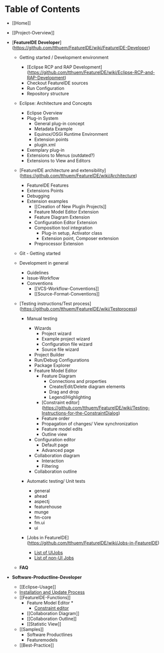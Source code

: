 # Table of Contents

* [[Home]]
* [[Project-Overview]]
* [**FeatureIDE Developer**] (https://github.com/tthuem/FeatureIDE/wiki/FeatureIDE-Developer)
  * Getting started / Development environment
    * [Eclipse RCP and RAP Development] (https://github.com/tthuem/FeatureIDE/wiki/Eclipse-RCP-and-RAP-Development)
	* Checkout FeatureIDE sources
	* Run Configuration
	* Repository structure

  * Eclipse: Architecture and Concepts
    * Eclipse Overview
	* Plug-in System
	  * General plug-in concept
	  * Metadata Example
	  * Equinox/OSGi Runtime Environment
	  * Extension points
	  * plugin.xml
	* Exemplary plug-in
	* Extensions to Menus (outdated?)
	* Extensions to View and Editors
	
  * [FeatureIDE architecture and extensibility] (https://github.com/tthuem/FeatureIDE/wiki/Architecture)
	* FeatureIDE Features
	* Extensions Points
	* Debugging
	* Extension examples
	  * [[Creation of New PlugIn Projects]]
	  * Feature Model Editor Extension
	  * Feature Diagram Extension
	  * Configuration Editor Extension
	  * Composition tool integration
		* Plug-in setup, Activator class
		* Extension point, Composer extension
	  * Preprocessor Extension

  * Git - Getting started
  
  * Development in general
    * Guidelines
	* Issue-Workflow
	* Conventions
	  * [[VCS-Workflow-Conventions]]
	  * [[Source-Format-Conventions]] 
	
  * [Testing instructions/Test process] (https://github.com/tthuem/FeatureIDE/wiki/Testprocess)
	* Manual testing
	  * Wizards
	    * Project wizard
		* Example project wizard
		* Configuration file wizard
		* Source file wizard
	  * Project Builder
	  * Run/Debug Configurations
	  * Package Explorer
	  * Feature Model Editor
		* Feature Diagram
		  * Connections and properties
		  * Create/Edit/Delete diagram elements
		  * Drag and drop
		  * Legend/Highlighting
		* [Constraint editor] (https://github.com/tthuem/FeatureIDE/wiki/Testing-Instructions-for-the-ConstraintDialog)
		* Feature order
		* Propagation of changes/ View synchronization
		* Feature model edits
		* Outline view
	  * Configuration editor
		* Default page
		* Advanced page
	  * Collaboration diagram
	    * Interaction
		* Filtering
	  * Collaboration outline
	* Automatic testing/ Unit tests
	  * general
	  * ahead
	  * aspectj
	  * featurehouse
	  * munge
	  * fm-core
	  * fm.ui
	  * ui
	  
	* [Jobs in FeatureIDE] (https://github.com/tthuem/FeatureIDE/wiki/Jobs-in-FeatureIDE)
		* [List of UIJobs](https://github.com/tthuem/FeatureIDE/wiki/List-of-UIJobs-created-in-FeatureIDE)
		* [List of non-UI Jobs](https://github.com/tthuem/FeatureIDE/wiki/List-of-non-UI-Jobs-created-in-FeatureIDE)
		
  * **FAQ**
		
* **Software-Productline-Developer**
  * [[Eclipse-Usage]]
  * [Installation and Update Process](https://github.com/tthuem/FeatureIDE/wiki/Installation-And-Update-Process)
  * [[FeatureIDE-Functions]]
	* Feature Model Editor
	  * 
      * [Constraint editor](https://github.com/tthuem/FeatureIDE/wiki/Constraint-Editing-and-the-Constraint-Dialog)
	* [[Collaboration Diagram]]
	* [[Collaboration Outline]]
	* [[Statistic View]]
  * [[Samples]]
    * Software Productlines
	* Featuremodels
  * [[Best-Practice]]